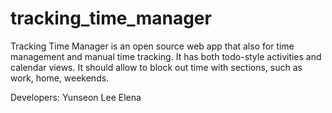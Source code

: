 # tracking_time_manager

Tracking Time Manager is an open source web app that also for time management and manual time tracking.
It has both todo-style activities and calendar views.
It should allow to block out time with sections, such as work, home, weekends.

Developers:
Yunseon Lee
Elena
